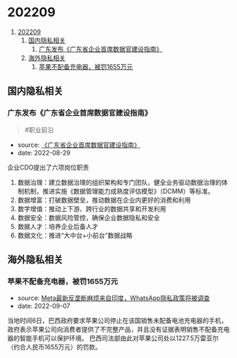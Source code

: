 # 202209

1. [202209](#202209)
    1. [国内隐私相关](#国内隐私相关)
        1. [广东发布《广东省企业首席数据官建设指南》](#广东发布广东省企业首席数据官建设指南)
    2. [海外隐私相关](#海外隐私相关)
        1. [苹果不配备充电器，被罚1655万元](#苹果不配备充电器被罚1655万元)

## 国内隐私相关

### 广东发布《广东省企业首席数据官建设指南》

> #职业前沿

- source: [《广东省企业首席数据官建设指南》](http://gdii.gd.gov.cn/szcy/content/post_4001126.html)
- date: 2022-08-29

企业CDO提出了六项岗位职责

1. 数据治理：建立数据治理的组织架构和专门团队，健全业务驱动数据治理的体制机制，推进实施《数据管理能力成熟度评估模型》（DCMM）等标准。
2. 数据增富：打破数据壁垒，推动数据在企业内更好的消费和利用
3. 数字增值：推动上下游、跨行业的数据共享和开发利用
4. 数据安全：数据风险管控，确保企业数据隐私和安全
5. 数据人才：培养企业后备人才
6. 数据文化：推进“大中台+小前台”数据战略



## 海外隐私相关

### 苹果不配备充电器，被罚1655万元
- source: [Meta最新反垄断麻烦来自印度，WhatsApp隐私政策将被调查](https://finance.sina.com.cn/tech/it/2022-09-07/doc-imqmmtha6381466.shtml)
- date: 2022-09-07

当地时间6日，巴西政府要求苹果公司停止在该国销售未配备电池充电器的手机，政府表示苹果公司向消费者提供了不完整产品，并且没有证据表明销售不配备充电器的智能手机可以保护环境。
巴西司法部由此对苹果公司处以1227.5万雷亚尔（约合人民币1655万元）的罚款。

